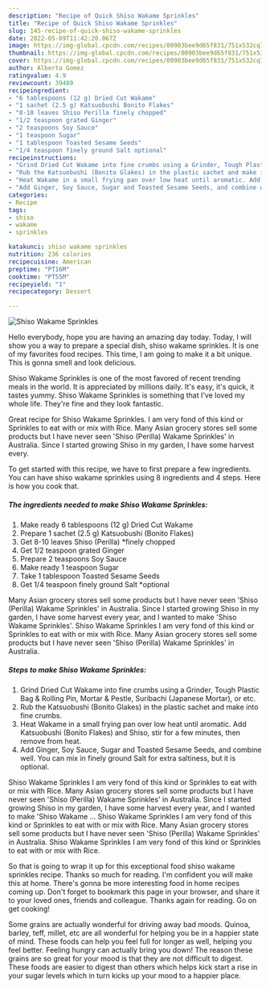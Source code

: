 ```yaml
---
description: "Recipe of Quick Shiso Wakame Sprinkles"
title: "Recipe of Quick Shiso Wakame Sprinkles"
slug: 145-recipe-of-quick-shiso-wakame-sprinkles
date: 2022-05-09T11:42:20.067Z
image: https://img-global.cpcdn.com/recipes/00903bee9d65f831/751x532cq70/shiso-wakame-sprinkles-recipe-main-photo.jpg
thumbnail: https://img-global.cpcdn.com/recipes/00903bee9d65f831/751x532cq70/shiso-wakame-sprinkles-recipe-main-photo.jpg
cover: https://img-global.cpcdn.com/recipes/00903bee9d65f831/751x532cq70/shiso-wakame-sprinkles-recipe-main-photo.jpg
author: Alberta Gomez
ratingvalue: 4.9
reviewcount: 39489
recipeingredient:
- "6 tablespoons (12 g) Dried Cut Wakame"
- "1 sachet (2.5 g) Katsuobushi Bonito Flakes"
- "8-10 leaves Shiso Perilla finely chopped"
- "1/2 teaspoon grated Ginger"
- "2 teaspoons Soy Sauce"
- "1 teaspoon Sugar"
- "1 tablespoon Toasted Sesame Seeds"
- "1/4 teaspoon finely ground Salt optional"
recipeinstructions:
- "Grind Dried Cut Wakame into fine crumbs using a Grinder, Tough Plastic Bag &amp; Rolling Pin, Mortar &amp; Pestle, Suribachi (Japanese Mortar), or etc."
- "Rub the Katsuobushi (Bonito Glakes) in the plastic sachet and make into fine crumbs."
- "Heat Wakame in a small frying pan over low heat until aromatic. Add Katsuobushi (Bonito Flakes) and Shiso, stir for a few minutes, then remove from heat."
- "Add Ginger, Soy Sauce, Sugar and Toasted Sesame Seeds, and combine well. You can mix in finely ground Salt for extra saltiness, but it is optional."
categories:
- Recipe
tags:
- shiso
- wakame
- sprinkles

katakunci: shiso wakame sprinkles 
nutrition: 236 calories
recipecuisine: American
preptime: "PT16M"
cooktime: "PT55M"
recipeyield: "1"
recipecategory: Dessert

---
```



![Shiso Wakame Sprinkles](https://img-global.cpcdn.com/recipes/00903bee9d65f831/751x532cq70/shiso-wakame-sprinkles-recipe-main-photo.jpg)

Hello everybody, hope you are having an amazing day today. Today, I will show you a way to prepare a special dish, shiso wakame sprinkles. It is one of my favorites food recipes. This time, I am going to make it a bit unique. This is gonna smell and look delicious.

Shiso Wakame Sprinkles is one of the most favored of recent trending meals in the world. It is appreciated by millions daily. It's easy, it's quick, it tastes yummy. Shiso Wakame Sprinkles is something that I've loved my whole life. They're fine and they look fantastic.

Great recipe for Shiso Wakame Sprinkles. I am very fond of this kind or Sprinkles to eat with or mix with Rice. Many Asian grocery stores sell some products but I have never seen &#39;Shiso (Perilla) Wakame Sprinkles&#39; in Australia. Since I started growing Shiso in my garden, I have some harvest every.


To get started with this recipe, we have to first prepare a few ingredients. You can have shiso wakame sprinkles using 8 ingredients and 4 steps. Here is how you cook that.

<!--inarticleads1-->

##### The ingredients needed to make Shiso Wakame Sprinkles:

1. Make ready 6 tablespoons (12 g) Dried Cut Wakame
1. Prepare 1 sachet (2.5 g) Katsuobushi (Bonito Flakes)
1. Get 8-10 leaves Shiso (Perilla) *finely chopped
1. Get 1/2 teaspoon grated Ginger
1. Prepare 2 teaspoons Soy Sauce
1. Make ready 1 teaspoon Sugar
1. Take 1 tablespoon Toasted Sesame Seeds
1. Get 1/4 teaspoon finely ground Salt *optional


Many Asian grocery stores sell some products but I have never seen &#39;Shiso (Perilla) Wakame Sprinkles&#39; in Australia. Since I started growing Shiso in my garden, I have some harvest every year, and I wanted to make &#39;Shiso Wakame Sprinkles&#39;. Shiso Wakame Sprinkles I am very fond of this kind or Sprinkles to eat with or mix with Rice. Many Asian grocery stores sell some products but I have never seen &#39;Shiso (Perilla) Wakame Sprinkles&#39; in Australia. 

<!--inarticleads2-->

##### Steps to make Shiso Wakame Sprinkles:

1. Grind Dried Cut Wakame into fine crumbs using a Grinder, Tough Plastic Bag &amp; Rolling Pin, Mortar &amp; Pestle, Suribachi (Japanese Mortar), or etc.
1. Rub the Katsuobushi (Bonito Glakes) in the plastic sachet and make into fine crumbs.
1. Heat Wakame in a small frying pan over low heat until aromatic. Add Katsuobushi (Bonito Flakes) and Shiso, stir for a few minutes, then remove from heat.
1. Add Ginger, Soy Sauce, Sugar and Toasted Sesame Seeds, and combine well. You can mix in finely ground Salt for extra saltiness, but it is optional.


Shiso Wakame Sprinkles I am very fond of this kind or Sprinkles to eat with or mix with Rice. Many Asian grocery stores sell some products but I have never seen &#39;Shiso (Perilla) Wakame Sprinkles&#39; in Australia. Since I started growing Shiso in my garden, I have some harvest every year, and I wanted to make &#39;Shiso Wakame … Shiso Wakame Sprinkles I am very fond of this kind or Sprinkles to eat with or mix with Rice. Many Asian grocery stores sell some products but I have never seen &#39;Shiso (Perilla) Wakame Sprinkles&#39; in Australia. Shiso Wakame Sprinkles I am very fond of this kind or Sprinkles to eat with or mix with Rice. 

So that is going to wrap it up for this exceptional food shiso wakame sprinkles recipe. Thanks so much for reading. I'm confident you will make this at home. There's gonna be more interesting food in home recipes coming up. Don't forget to bookmark this page in your browser, and share it to your loved ones, friends and colleague. Thanks again for reading. Go on get cooking!

Some grains are actually wonderful for driving away bad moods. Quinoa, barley, teff, millet, etc are all wonderful for helping you be in a happier state of mind. These foods can help you feel full for longer as well, helping you feel better. Feeling hungry can actually bring you down! The reason these grains are so great for your mood is that they are not difficult to digest. These foods are easier to digest than others which helps kick start a rise in your sugar levels which in turn kicks up your mood to a happier place.
